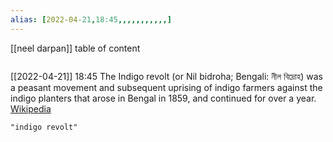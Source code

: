 ```yaml
---
alias: [2022-04-21,18:45,,,,,,,,,,,]
---
```

[[neel darpan]]
table of content
```toc
```

[[2022-04-21]] 18:45
The Indigo revolt (or Nil bidroha; Bengali: নীল বিদ্রোহ) was a peasant movement and subsequent uprising of indigo farmers against the indigo planters that arose in Bengal in 1859, and continued for over a year.
[Wikipedia](https://en.wikipedia.org/wiki/Indigo%20revolt)
```query
"indigo revolt"
```
